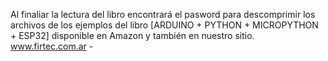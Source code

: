Al finaliar la lectura del libro encontrará  el pasword para descomprimir los archivos de los ejemplos del libro [ARDUINO + PYTHON + MICROPYTHON + ESP32] disponible en  Amazon y también en nuestro sitio.
www.firtec.com.ar - 
